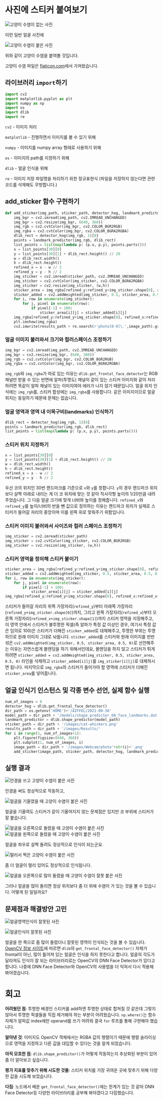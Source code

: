 # 사진에 스티커 붙여보기

![고양이 수염이 없는 사진](./images/Webcam/photo3.png)

이런 일반 얼굴 사진에

![고양이 수염이 붙은 사진](./images/Results/photo3.jpg)

위와 같이 고양이 수염을 붙여볼 것입니다.

고양이 수염 파일은 [flaticon.com](https://www.flaticon.com/free-icon/cat-whiskers_24674)에서 가져왔습니다.

## 라이브러리 `import`하기

```python
import cv2
import matplotlib.pyplot as plt
import numpy as np
import os
import dlib
import re
```

`cv2` - 이미지 처리

`matplotlib` - 진행하면서 이미지를 볼 수 있기 위해

`numpy` - 이미지를 numpy array 형태로 사용하기 위해

`os` - 이미지의 path를 지정하기 위해

`dlib` - 얼굴 인식을 위해

`re` - 이미지 저장 파일명을 처리하기 위한 정규표현식 (파일을 저장하지 않는다면 관련 코드를 삭제해도 무방합니다.)

##  add_sticker 함수 구현하기

```python
def add_sticker(img_path, sticker_path, detector_hog, landmark_predictor, results_path):
    img_bgr = cv2.imread(img_path, cv2.IMREAD_UNCHANGED)
    img_bgr = cv2.resize(img_bgr, (640, 360))
    img_rgb = cv2.cvtColor(img_bgr, cv2.COLOR_BGR2RGB)
    img_rgba = cv2.cvtColor(img_bgr, cv2.COLOR_BGRA2RGBA)
    dlib_rect = detector_hog(img_rgb, 1)[0]
    points = landmark_predictor(img_rgb, dlib_rect)
    list_points = list(map(lambda p: (p.x, p.y), points.parts()))
    x = list_points[30][0]
    y = list_points[30][1] + dlib_rect.height() // 20
    w = dlib_rect.width()
    h = dlib_rect.height()
    refined_x = x - w // 2
    refined_y = y - h // 2
    img_sticker = cv2.imread(sticker_path, cv2.IMREAD_UNCHANGED)
    img_sticker = cv2.cvtColor(img_sticker, cv2.COLOR_BGRA2RGBA)
    img_sticker = cv2.resize(img_sticker, (w,h))
    sticker_area = img_rgba[refined_y:refined_y+img_sticker.shape[0], refined_x:refined_x+img_sticker.shape[1]]
    sticker_added = cv2.addWeighted(img_sticker, 0.5, sticker_area, 0.5, 0)
    for i, row in enumerate(img_sticker):
        for j, pixel in enumerate(row):
            if pixel[-1] > 100:
                sticker_area[i][j] = sticker_added[i][j]
    img_rgba[refined_y:refined_y+img_sticker.shape[0], refined_x:refined_x+img_sticker.shape[1]] = sticker_area
    plt.imshow(img_rgba)
    cv2.imwrite(results_path + re.search(r'photo[0-9]\.',image_path).group()+'jpg', cv2.cvtColor(img_rgba, cv2.COLOR_RGBA2BGRA))
```
### 얼굴 이미지 불러와서 크기와 컬러스페이스 조정하기
```python
img_bgr = cv2.imread(img_path, cv2.IMREAD_UNCHANGED)
img_bgr = cv2.resize(img_bgr, (640, 360))
img_rgb = cv2.cvtColor(img_bgr, cv2.COLOR_BGR2RGB)
img_rgba = cv2.cvtColor(img_bgr, cv2.COLOR_BGRA2RGBA)
```

`img_rgb`와 `img_rgba`가 따로 있는 이유는 `dlib.get_frontal_face_detector`는 RGB 채널만 받을 수 있는 반면에 알파(투명도) 채널이 같이 있는 스티커 이미지와 같이 처리하려면 똑같이 알파 채널이 있는 이미지여야 에러가 나지 않기 때문입니다. 얼굴 위치 인식에는 `img_rgb`를, 스티커 합성에는 `img_rgba`를 사용합니다. 같은 이미지이므로 얼굴 위치는 동일하기 때문에 문제는 없습니다.

### 얼굴 영역과 영역 내 이목구비(landmarks) 인식하기
```python
dlib_rect = detector_hog(img_rgb, 1)[0]
points = landmark_predictor(img_rgb, dlib_rect)
list_points = list(map(lambda p: (p.x, p.y), points.parts()))
```
### 스티커 위치 지정하기
```python
x = list_points[30][0]
y = list_points[30][1] + dlib_rect.height() // 20
w = dlib_rect.width()
h = dlib_rect.height()
refined_x = x - w // 2
refined_y = y - h // 2
```
우선 코의 위치인 30번 랜드마크를 기준으로 `x`와 `y`를 정합니다. `y`의 경우 랜드마크 위치보다 살짝 아래로 내리는 게 더 코 위치에 맞는 것 같아 직사각형 높이의 1/20만큼 내려주었습니다. 그 다음 얼굴 크기에 맞게 너비와 높이를 정해줍니다. `refined_x`와 `refined_y`를 높이/너비의 반을 뺀 값으로 정의하는 이유는 랜드마크 위치가 실제로 스티커가 들어갈 자리의 중앙이며 이를 왼쪽 위로 맞춰주기 위함입니다.

### 스티커 이미지 불러와서 사이즈와 컬러 스페이스 조정하기
```python
img_sticker = cv2.imread(sticker_path)
img_sticker = cv2.cvtColor(img_sticker, cv2.COLOR_BGR2RGB)
img_sticker = cv2.resize(img_sticker, (w,h))
```

### 스티커 영역을 정의해 스티커 붙이기
```python
sticker_area = img_rgba[refined_y:refined_y+img_sticker.shape[0], refined_x:refined_x+img_sticker.shape[1]]
sticker_added = cv2.addWeighted(img_sticker, 0.5, sticker_area, 0.5, 0)
for i, row in enumerate(img_sticker):
    for j, pixel in enumerate(row):
        if pixel[-1] > 100:
            sticker_area[i][j] = sticker_added[i][j]
img_rgba[refined_y:refined_y+img_sticker.shape[0], refined_x:refined_x+img_sticker.shape[1]] = sticker_area
```
스티커가 들어갈 자리의 위쪽 가장자리(`refined_y`)부터 아래쪽 가장자리(`refined_y+img_sticker.shape[0]`)까지, 그리고 왼쪽 가장자리(`refined_x`)부터 오른쪽 가장자리(`refined_x+img_sticker.shape[1]`)까지 스티커 영역을 지정해주고, 이 영역 안에서 스티커가 불투명한 픽셀(즉 알파가 특정 값 이상인 경우, 여기서 특정 값은 임의로 100)은 스티커가 더해진 `sticker_added`로 대체해주고, 투명한 부위는 투명하므로 원래 이미지 그대로 놔둡니다.
`sticker_added`를 스티커와 원래 이미지를 반반 섞은 `cv2.addWeighted(img_sticker, 0.5, sticker_area, 0.5, 0)`로 선언해주는 이유는 자연스럽게 블렌딩을 하기 위해서인데요, 블렌딩을 하지 않고 스티커가 튀게 하려면 `sticker_added = cv2.addWeighted(img_sticker, 0.5, sticker_area, 0.5, 0)` 라인을 삭제하고 `sticker_added[i][j]`를 `img_sticker[i][j]`로 대체하시면 됩니다. 마지막으로 `img_rgba`의 스티커가 들어가야 할 영역에 스티커가 더해진 `sticker_area`를 넣어줍니다.


## 얼굴 인식기 인스턴스 및 각종 변수 선언, 실제 함수 실행

```python
num_of_images = 8
detector_hog = dlib.get_frontal_face_detector()
dir_path = os.getenv('HOME')+'/AIFFEL/2021-09-30'
model_path = dir_path + '/models/shape_predictor_68_face_landmarks.dat'
landmark_predictor = dlib.shape_predictor(model_path)
sticker_path = dir_path + '/images/cat-whiskers.png'
results_path = dir_path + '/images/Results/'
for i in range(1, num_of_images+1):
    plt.figure(figsize=(640, 360))
    plt.subplot(1, num_of_images, i)
    image_path = dir_path + '/images/Webcam/photo'+str(i)+'.png'
    add_sticker(image_path, sticker_path, detector_hog, landmark_predictor, results_path)
```

## 실행 결과
![안경을 쓰고 고양이 수염이 붙은 사진](./images/Results/photo1.jpg)

안경을 써도 정상적으로 작동하고,

![얼굴을 기울였을 때 고양이 수염이 붙은 사진](./images/Results/photo4.jpg)

얼굴을 기울여도 스티커가 같이 기울어지지 않는 문제점은 있지만 코 부위에 스티커가 잘 붙습니다.

![얼굴을 오른쪽으로 돌렸을 때 고양이 수염이 붙은 사진](./images/Results/photo5.jpg) ![얼굴을 왼쪽으로 돌렸을 때 고양이 수염이 붙은 사진](./images/Results/photo6.jpg)

얼굴을 좌우로 살짝 돌려도 정상적으로 인식이 되는군요.

![멀리서 찍은 고양이 수염이 붙은 사진](./images/Results/photo8.jpg)

좀 더 얼굴이 멀리 있어도 정상적으로 인식됩니다.

![얼굴을 오른쪽으로 많이 돌렸을 때 고양이 수염이 잘못 붙은 사진](./images/Results/photo7.jpg)

그러나 얼굴을 많이 돌리면 정상 위치보다 좀 더 위에 수염이 가 있는 것을 볼 수 있습니다. 어떻게 된 일일까요?

## 문제점과 해결방안 고민
![얼굴영역인식이 잘못된 사진](./images/Results/error2.png)

![얼굴인식이 잘못된 사진](./images/Results/error.png)

얼굴을 한 쪽으로 좀 많이 돌렸더니 잘못된 영역이 인식되는 것을 볼 수 있습니다. [OpenCV 정보 사이트](https://learnopencv.com/face-detection-opencv-dlib-and-deep-learning-c-python/)에 따르면 `dlib`의 `get_frontal_face_detector()` 자체가 frontal이 아닌, 많이 틀어져 있는 얼굴은 인식을 하지 못한다고 합니다. 얼굴의 각도가 달라져도 인식이 잘 되는 라이브러리로는 OpenCV의 DNN Face Detector가 있다고 합니다. 나중에 DNN Face Detector와 OpenCV의 사용법을 더 익혀서 다시 적용해 봐야겠습니다.


# 회고

**어려웠던 점**: 투명한 배경인 스티커를 add하면 투명한 상태로 합쳐질 것 같은데 그렇지 않아서 투명한 픽셀들을 직접 제거해야 하는 부분이 어려웠습니다.  `np.where()`는 함수 자체가 알파값 index에만 operand를 쓰기 어려워 결국 `for` 루프를 통해 구현해야 했습니다.

**알아낸 것**: 이미지도 OpenCV 객체에서는 RGBA 값의 행렬이기 때문에 행렬 슬라이싱으로 영역을 지정하고 다른 값을 대입할 수 있다는 것을 알게 되었습니다.

**아직 모호한 점**: `dlib.shape_predictor()`가 어떻게 작동하는지 추상화된 부분이 있어 좀 더 알아보고 싶습니다.

**평가 지표를 맞추기 위해 시도한 것들**: 스티커 위치를 가장 귀여운 곳에 맞추기 위해 다양한 값을 시도해 보았습니다.

**다짐**: 노드에서 배운 `get_frontal_face_detector()`에는 한계가 있는 것 같아 DNN Face Detector등 다양한 라이브러리를 공부해 봐야겠다고 다짐했습니다.
